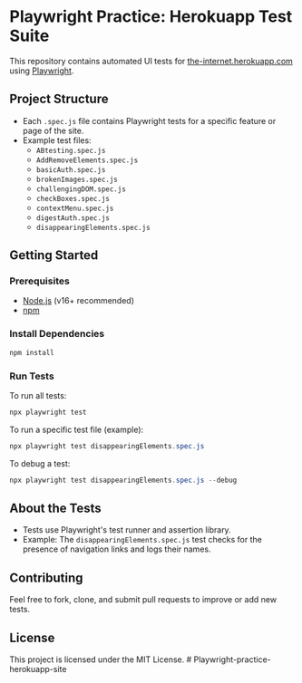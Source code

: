 # Playwright Practice: Herokuapp Test Suite

This repository contains automated UI tests for [the-internet.herokuapp.com](https://the-internet.herokuapp.com/) using [Playwright](https://playwright.dev/).

## Project Structure
- Each `.spec.js` file contains Playwright tests for a specific feature or page of the site.
- Example test files:
  - `ABtesting.spec.js`
  - `AddRemoveElements.spec.js`
  - `basicAuth.spec.js`
  - `brokenImages.spec.js`
  - `challengingDOM.spec.js`
  - `checkBoxes.spec.js`
  - `contextMenu.spec.js`
  - `digestAuth.spec.js`
  - `disappearingElements.spec.js`

## Getting Started

### Prerequisites
- [Node.js](https://nodejs.org/) (v16+ recommended)
- [npm](https://www.npmjs.com/)

### Install Dependencies
```powershell
npm install
```

### Run Tests
To run all tests:
```powershell
npx playwright test
```
To run a specific test file (example):
```powershell
npx playwright test disappearingElements.spec.js
```
To debug a test:
```powershell
npx playwright test disappearingElements.spec.js --debug
```

## About the Tests
- Tests use Playwright's test runner and assertion library.
- Example: The `disappearingElements.spec.js` test checks for the presence of navigation links and logs their names.

## Contributing
Feel free to fork, clone, and submit pull requests to improve or add new tests.

## License
This project is licensed under the MIT License.
#   P l a y w r i g h t - p r a c t i c e - h e r o k u a p p - s i t e  
 